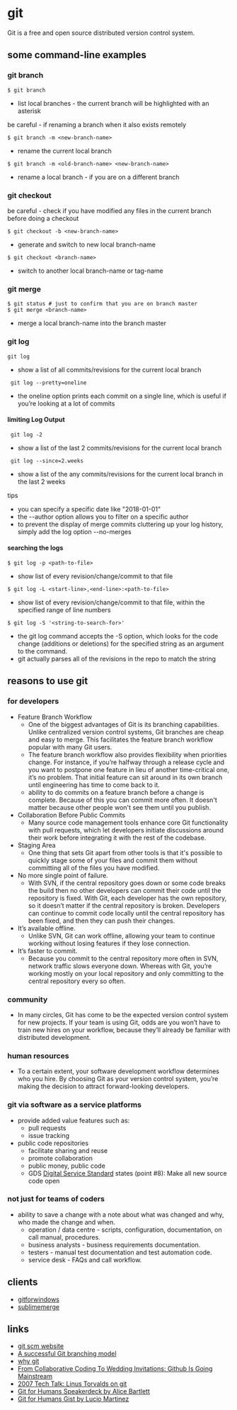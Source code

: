 
# git

Git is a free and open source distributed version control system.

## some command-line examples

### git branch

```
$ git branch
```
* list local branches - the current branch will be highlighted with an asterisk


be careful - if renaming a branch when it also exists remotely

```
$ git branch -m <new-branch-name>
```
* rename the current local branch

```
$ git branch -m <old-branch-name> <new-branch-name>
```
* rename a local branch - if you are on a different branch


### git checkout

be careful - check if you have modified any files in the current branch before doing a checkout

```
$ git checkout -b <new-branch-name>
```
* generate and switch to new local branch-name

```
$ git checkout <branch-name>
```
* switch to another local branch-name or tag-name


### git merge

```
$ git status # just to confirm that you are on branch master
$ git merge <branch-name>
```
* merge a local branch-name into the branch master


### git log

```
git log
```
* show a list of all commits/revisions for the current local branch

```
 git log --pretty=oneline
```
* the oneline option prints each commit on a single line, which is useful if you’re looking at a lot of commits

#### limiting Log Output

```
 git log -2
```
* show a list of the last 2 commits/revisions for the current local branch

```
 git log --since=2.weeks
```
* show a list of the any commits/revisions for the current local branch in the last 2 weeks

tips
* you can specify a specific date like "2018-01-01"
* the --author option allows you to filter on a specific author
* to prevent the display of merge commits cluttering up your log history, simply add the log option --no-merges

#### searching the logs

```
$ git log -p <path-to-file>
```
* show list of every revision/change/commit to that file

```
$ git log -L <start-line>,<end-line>:<path-to-file>
```
* show list of every revision/change/commit to that file, within the specified range of line numbers

```
$ git log -S '<string-to-search-for>'
```
* the git log command accepts the -S option, which looks for the code change (additions or deletions) for the specified string as an argument to the command.
* git actually parses all of the revisions in the repo to match the string


## reasons to use git

### for developers
* Feature Branch Workflow
  * One of the biggest advantages of Git is its branching capabilities. Unlike centralized version control systems, Git branches are cheap and easy to merge. This facilitates the feature branch workflow popular with many Git users.
  * The feature branch workflow also provides flexibility when priorities change. For instance, if you’re halfway through a release cycle and you want to postpone one feature in lieu of another time-critical one, it’s no problem. That initial feature can sit around in its own branch until engineering has time to come back to it.
  * ability to do commits on a feature branch before a change is complete. Because of this you can commit more often. It doesn't matter because other people won't see them until you publish.
* Collaboration Before Public Commits
  * Many source code management tools enhance core Git functionality with pull requests, which let developers initiate discussions around their work before integrating it with the rest of the codebase.
* Staging Area
  * One thing that sets Git apart from other tools is that it's possible to quickly stage some of your files and commit them without committing all of the files you have modified.
* No more single point of failure.
  * With SVN, if the central repository goes down or some code breaks the build then no other developers can commit their code until the repository is fixed. With Git, each developer has the own repository, so it doesn’t matter if the central repository is broken. Developers can continue to commit code locally until the central repository has been fixed, and then they can push their changes.
* It’s available offline.
  * Unlike SVN, Git can work offline, allowing your team to continue working without losing features if they lose connection.
* It’s faster to commit.
  * Because you commit to the central repository more often in SVN, network traffic slows everyone down. Whereas with Git, you’re working mostly on your local repository and only committing to the central repository every so often.

### community
* In many circles, Git has come to be the expected version control system for new projects. If your team is using Git, odds are you won’t have to train new hires on your workflow, because they’ll already be familiar with distributed development.

### human resources
* To a certain extent, your software development workflow determines who you hire. By choosing Git as your version control system, you’re making the decision to attract forward-looking developers.

### git via software as a service platforms
* provide added value features such as:
  * pull requests
  * issue tracking
* public code repositories
  * facilitate sharing and reuse
  * promote collaboration
  * public money, public code
  * GDS [Digital Service Standard](https://www.gov.uk/service-manual/service-standard) states (point #8): Make all new source code open

### not just for teams of coders
* ability to save a change with a note about what was changed and why, who made the change and when.
  * operation / data centre - scripts, configuration, documentation, on call manual, procedures.
  * business analysts - business requirements documentation.
  * testers - manual test documentation and test automation code.
  * service desk - FAQs and call workflow.

## clients
* [gitforwindows](https://gitforwindows.org/)
* [sublimemerge](https://www.sublimemerge.com/)


## links
* [git scm website](https://git-scm.com/)
* [A successful Git branching model](http://nvie.com/posts/a-successful-git-branching-model/)
* [why git](https://www.atlassian.com/git/tutorials/why-git)
* [From Collaborative Coding To Wedding Invitations: Github Is Going Mainstream](https://www.wired.com/2013/09/github-for-anything/)
* [2007 Tech Talk: Linus Torvalds on git](http://www.youtube.com/watch?v=4XpnKHJAok8)
* [Git for Humans Speakerdeck by Alice Bartlett](https://speakerdeck.com/alicebartlett/git-for-humans)
* [Git for Humans Gist by Lucio Martinez](https://gist.github.com/luciomartinez/11277737)
